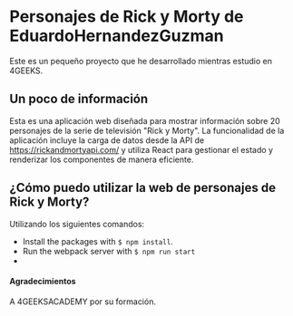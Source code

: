 # Personajes de Rick y Morty de EduardoHernandezGuzman
Este es un pequeño proyecto que he desarrollado mientras estudio en 4GEEKS.

## Un poco de información
Esta es una aplicación web diseñada para mostrar información sobre 20 personajes de la serie de televisión "Rick y Morty". 
La funcionalidad de la aplicación incluye la carga de datos desde la API de https://rickandmortyapi.com/ y utiliza React para gestionar el estado y renderizar los componentes de manera eficiente. 

## ¿Cómo puedo utilizar la web de personajes de Rick y Morty?

Utilizando los siguientes comandos:

- Install the packages with `$ npm install`.
- Run the webpack server with `$ npm run start`
- 
#### Agradecimientos

A 4GEEKSACADEMY por su formación.
